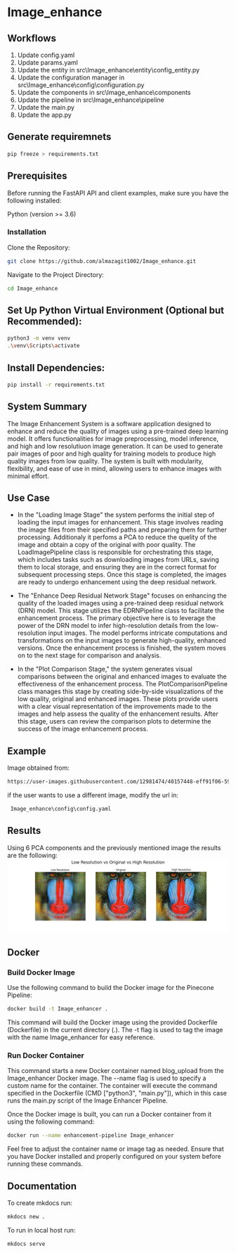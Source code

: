 # Image_enhance

## Workflows

1. Update config.yaml
2. Update params.yaml
3. Update the entity in src\Image_enhance\entity\config_entity.py
4. Update the configuration manager in src\Image_enhance\config\configuration.py
5. Update the components in src\Image_enhance\components
6. Update the pipeline in src\Image_enhance\pipeline
7. Update the main.py
8. Update the app.py

## Generate requiremnets

```bash
pip freeze > requirements.txt
```
## Prerequisites
Before running the FastAPI API and client examples, make sure you have the following installed:

Python (version >= 3.6)

### Installation

Clone the Repository:

```bash
git clone https://github.com/almazagit1002/Image_enhance.git
```
Navigate to the Project Directory:

```bash
cd Image_enhance
```
## Set Up Python Virtual Environment (Optional but Recommended):

```bash
python3 -m venv venv
.\venv\Scripts\activate
```

## Install Dependencies:

```bash
pip install -r requirements.txt
```

## System Summary

The Image Enhancement System is a software application designed to enhance and reduce the quality of images using a pre-trained deep learning model. It offers functionalities for image preprocessing, model inference, and high and low resolutiuon image generation. It can be used to generate pair images of poor and high quality for training models to produce high quality images from low quality. The system is built with modularity, flexibility, and ease of use in mind, allowing users to enhance images with minimal effort.

## Use Case

* In the "Loading Image Stage" the system performs the initial step of loading the input images for enhancement. This stage involves reading the image files from their specified paths and preparing them for further processing. Additionaly it perfoms a PCA to reduce the quelity of the image and obtain a copy of the original with poor quality. The LoadImagePipeline class is responsible for orchestrating this stage, which includes tasks such as downloading images from URLs, saving them to local storage, and ensuring they are in the correct format for subsequent processing steps. Once this stage is completed, the images are ready to undergo enhancement using the deep residual network.

* The "Enhance Deep Residual Network Stage" focuses on enhancing the quality of the loaded images using a pre-trained deep residual network (DRN) model. This stage utilizes the EDRNPipeline class to facilitate the enhancement process. The primary objective here is to leverage the power of the DRN model to infer high-resolution details from the low-resolution input images. The model performs intricate computations and transformations on the input images to generate high-quality, enhanced versions. Once the enhancement process is finished, the system moves on to the next stage for comparison and analysis.

* In the "Plot Comparison Stage," the system generates visual comparisons between the original and enhanced images to evaluate the effectiveness of the enhancement process. The PlotComparisonPipeline class manages this stage by creating side-by-side visualizations of the low quality, original and enhanced images. These plots provide users with a clear visual representation of the improvements made to the images and help assess the quality of the enhancement results. After this stage, users can review the comparison plots to determine the success of the image enhancement process.

## Example
Image obtained from:
```bash
https://user-images.githubusercontent.com/12981474/40157448-eff91f06-5953-11e8-9a37-f6b5693fa03f.png
``` 
if the user wants to use a different image, modify the url in:

```bash
 Image_enhance\config\config.yaml
```

## Results
Using 6 PCA components and the previously mentioned image the results are the following:
![Sample Image](comparative_plot.png)

## Docker

### Build Docker Image


Use the following command to build the Docker image for the Pinecone Pipeline:
```bash
docker build -t Image_enhancer .
```
This command will build the Docker image using the provided Dockerfile (Dockerfile) in the current directory (.). The -t flag is used to tag the image with the name Image_enhancer for easy reference.

### Run Docker Container
This command starts a new Docker container named blog_upload from the Image_enhancer Docker image. The --name flag is used to specify a custom name for the container. The container will execute the command specified in the Dockerfile (CMD ["python3", "main.py"]), which in this case runs the main.py script of the Image Enhancer Pipeline.

Once the Docker image is built, you can run a Docker container from it using the following command:
```bash
docker run --name enhancement-pipeline Image_enhancer
```
Feel free to adjust the container name or image tag as needed. Ensure that you have Docker installed and properly configured on your system before running these commands.

## Documentation

To create mkdocs run:
```bash
mkdocs new .
```
To run in local host run:

```bash
mkdocs serve 
```
